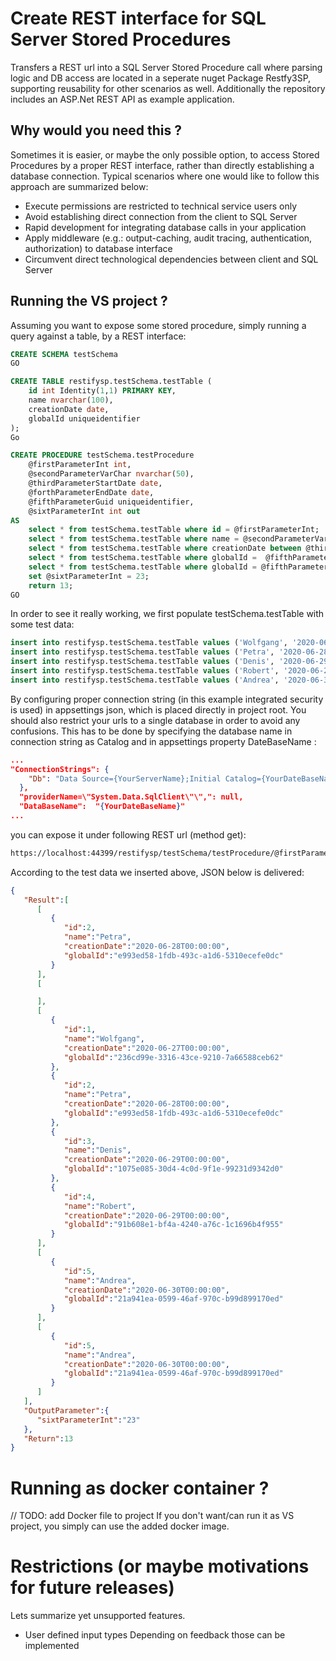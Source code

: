 # Create REST interface for SQL Server Stored Procedures
Transfers a REST url into a SQL Server Stored Procedure call where parsing logic and DB access are located in a seperate nuget Package 
Restfy3SP, supporting reusability for other scenarios as well. Additionally the repository includes an ASP.Net REST API as example application. 
## Why would you need this ?
Sometimes it is easier, or maybe the only possible option, to access Stored Procedures by a proper REST interface, rather than directly establishing a database connection. Typical scenarios where one would like to follow this approach are summarized below:
* Execute permissions are restricted to technical service users only 
* Avoid establishing direct connection from the client to SQL Server
* Rapid development for integrating database calls in your application
* Apply middleware (e.g.: output-caching, audit tracing, authentication, authorization) to database interface 
* Circumvent direct technological dependencies between client and SQL Server
## Running the VS project ?
Assuming you want to expose some stored procedure, simply running a query against a table, by a REST interface:
```SQL
CREATE SCHEMA testSchema
GO

CREATE TABLE restifysp.testSchema.testTable (
    id int Identity(1,1) PRIMARY KEY,
    name nvarchar(100),
    creationDate date,
	globalId uniqueidentifier
);
Go

CREATE PROCEDURE testSchema.testProcedure  
    @firstParameterInt int,
    @secondParameterVarChar nvarchar(50),   
    @thirdParameterStartDate date,
    @forthParameterEndDate date,
    @fifthParameterGuid uniqueidentifier,
    @sixtParameterInt int out
AS   
	select * from testSchema.testTable where id = @firstParameterInt;
	select * from testSchema.testTable where name = @secondParameterVarChar;
	select * from testSchema.testTable where creationDate between @thirdParameterStartDate and @forthParameterEndDate
	select * from testSchema.testTable where globalId =  @fifthParameterGuid;
	select * from testSchema.testTable where globalId = @fifthParameterGuid;
	set @sixtParameterInt = 23;
	return 13;
GO  
```
In order to see it really working, we first populate testSchema.testTable with some test data:
```SQL
insert into restifysp.testSchema.testTable values ('Wolfgang', '2020-06-27 07:36:45.000', '236CD99E-3316-43CE-9210-7A66588CEB62')
insert into restifysp.testSchema.testTable values ('Petra', '2020-06-28 08:22:17.000', 'E993ED58-1FDB-493C-A1D6-5310ECEFE0DC')
insert into restifysp.testSchema.testTable values ('Denis', '2020-06-29 10:04:12.000', '1075E085-30D4-4C0D-9F1E-99231D9342D0')
insert into restifysp.testSchema.testTable values ('Robert', '2020-06-29 15:24:42.000', '91B608E1-BF4A-4240-A76C-1C1696B4F955')
insert into restifysp.testSchema.testTable values ('Andrea', '2020-06-30 09:16:12.000', '21A941EA-0599-46AF-970C-B99D899170ED')
```
By configuring proper connection string (in this example integrated security is used) in appsettings json, which is placed directly in project root. You should also restrict your urls to a single database in order to avoid any confusions. This has to be done by specifying the database name in connection string as Catalog and in appsettings property DateBaseName :
```JSON
...
"ConnectionStrings": {
    "Db": "Data Source={YourServerName};Initial Catalog={YourDateBaseName}; Integrated Security=true;"
  }, 
  "providerName=\"System.Data.SqlClient\"\",": null,
  "DataBaseName":  "{YourDateBaseName}"
...
```
you can expose it under following REST url (method get):
```html
https://localhost:44399/restifysp/testSchema/testProcedure/@firstParameterInt=2, @secondParameterVarChar='Unknown',@thirdParameterStartDate=2020-06-27 05:36:45.00',@forthParameterEndDate=2020-06-29 15:24:42.000,@fifthParameterGuid=21A941EA-0599-46AF-970C-B99D899170ED,@sixtParameterInt=0 out
```
According to the test data we inserted above, JSON below is delivered:
```JSON
{
   "Result":[
      [
         {
            "id":2,
            "name":"Petra",
            "creationDate":"2020-06-28T00:00:00",
            "globalId":"e993ed58-1fdb-493c-a1d6-5310ecefe0dc"
         }
      ],
      [

      ],
      [
         {
            "id":1,
            "name":"Wolfgang",
            "creationDate":"2020-06-27T00:00:00",
            "globalId":"236cd99e-3316-43ce-9210-7a66588ceb62"
         },
         {
            "id":2,
            "name":"Petra",
            "creationDate":"2020-06-28T00:00:00",
            "globalId":"e993ed58-1fdb-493c-a1d6-5310ecefe0dc"
         },
         {
            "id":3,
            "name":"Denis",
            "creationDate":"2020-06-29T00:00:00",
            "globalId":"1075e085-30d4-4c0d-9f1e-99231d9342d0"
         },
         {
            "id":4,
            "name":"Robert",
            "creationDate":"2020-06-29T00:00:00",
            "globalId":"91b608e1-bf4a-4240-a76c-1c1696b4f955"
         }
      ],
      [
         {
            "id":5,
            "name":"Andrea",
            "creationDate":"2020-06-30T00:00:00",
            "globalId":"21a941ea-0599-46af-970c-b99d899170ed"
         }
      ],
      [
         {
            "id":5,
            "name":"Andrea",
            "creationDate":"2020-06-30T00:00:00",
            "globalId":"21a941ea-0599-46af-970c-b99d899170ed"
         }
      ]
   ],
   "OutputParameter":{
      "sixtParameterInt":"23"
   },
   "Return":13
}
```
# Running as docker container ?
// TODO: add Docker file to project
If you don't want/can run it as VS project, you simply can use the added docker image.
# Restrictions (or maybe motivations for future releases) 
Lets summarize yet unsupported features. 
* User defined input types 
Depending on feedback those can be implemented




